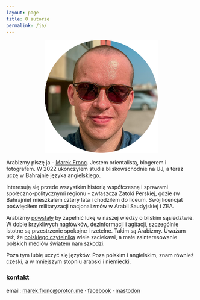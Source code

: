 ```yaml
---
layout: page
title: O autorze
permalink: /ja/
---
```


<center><img src="https://raw.githubusercontent.com/abumarkey/arabizmy/master/images/selfie%20circle%20Nov%202023.png" alt="self-portrait" width="300" /></center>

Arabizmy piszę ja - [Marek Fronc](https://abumarkey.github.io/polski). Jestem orientalistą, blogerem i fotografem. W 2022 ukończyłem studia bliskowschodnie na UJ, a teraz uczę w Bahrajnie języka angielskiego.  

Interesują się przede wszystkim historią współczesną i sprawami społeczno-politycznymi regionu - zwłaszcza Zatoki Perskiej, gdzie (w Bahrajnie) mieszkałem cztery lata i chodziłem do liceum. Swój licencjat poświęciłem militaryzacji nacjonalizmów w Arabii Saudyjskiej i ZEA.

Arabizmy [powstały](https://abumarkey.github.io/arabizmy/poczatek/) by zapełnić lukę w naszej wiedzy o bliskim sąsiedztwie. W dobie krzykliwych nagłówków, dezinformacji i agitacji, szczególnie istotne są przestrzenie spokojne i rzetelne. Takim są Arabizmy. Uważam też, że [polskiego czytelnika](https://dzialzagraniczny.pl/polskiego-czytelnika-to-nie-interesuje/) wiele zaciekawi, a małe zainteresowanie polskich mediów światem nam szkodzi. 

Poza tym lubię uczyć się języków. Poza polskim i angielskim, znam również czeski, a w mniejszym stopniu arabski i niemiecki. 

### kontakt

email: marek.fronc@proton.me · [facebook](https://www.facebook.com/arabizmy) · [mastodon](https://pol.social/@arabizmy)

